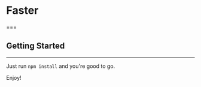 
# Faster
===


## Getting Started
---------------

Just run `npm install` and you're good to go.

Enjoy!
